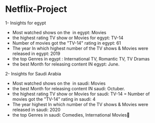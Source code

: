 # Netflix-Project
1- Insights for egypt

- Most watched shows on the  in egypt: Movies
- the highest rating TV show or Movies for egypt: TV-14
- Number of movies got the "TV-14" rating in egypt: 61
- The year In which highest number of the TV shows & Movies were released in egypt:
2019
- the top Genres in egypt : International TV, Romantic  TV, TV Dramas
- the best Month for releasing content IN egypt: June.

2- Insights for Saudi Arabia
- Most watched shows on the  in saudi:  Movies
- the best Month for releasing content IN saudi: Octuber. 
- the highest rating TV show or Movies for saudi: TV-14
= Number of movies got the "TV-14" rating in saudi: 4
- The year highest In which number of the TV shows & Movies were released in saudi:
2020
- the top Genres in saudi:
Comedies, International Movies


